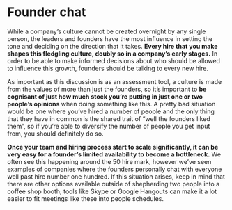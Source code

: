 # Founder chat

While a company’s culture cannot be created overnight by any single person, the leaders and founders have the most influence in setting the tone and deciding on the direction that it takes. **Every hire that you make shapes this fledgling culture, doubly so in a company’s early stages.** In order to be able to make informed decisions about who should be allowed to influence this growth, founders should be talking to every new hire.

As important as this discussion is as an assessment tool, a culture is made from the values of more than just the founders, so it’s important to **be cognisant of just how much stock you’re putting in just one or two people’s opinions** when doing something like this. A pretty bad situation would be one where you’ve hired a number of people and the only thing that they have in common is the shared trait of “well the founders liked them”, so if you’re able to diversify the number of people you get input from, you should definitely do so.

**Once your team and hiring process start to scale significantly, it can be very easy for a founder’s limited availability to become a bottleneck.** We often see this happening around the 50 hire mark, however we’ve seen examples of companies where the founders personally chat with everyone well past hire number one hundred. If this situation arises, keep in mind that there are other options available outside of shepherding two people into a coffee shop booth; tools like Skype or Google Hangouts can make it a lot easier to fit meetings like these into people schedules.

